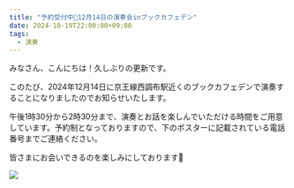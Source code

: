 ```yaml
---
title: "予約受付中🎵12月14日の演奏会inブックカフェデン"
date: 2024-10-19T22:00:00+09:00
tags:
  - 演奏
---
```


みなさん、こんにちは！久しぶりの更新です。

このたび、2024年12月14日に京王線西調布駅近くのブックカフェデンで演奏することになりましたのでお知らせいたします。

午後1時30分から2時30分まで、演奏とお話を楽しんでいただける時間をご用意しています。予約制となっておりますので、下のポスターに記載されている電話番号までご連絡ください。

皆さまにお会いできるのを楽しみにしております🎵

![](/images/2024denposter.jpg)